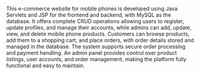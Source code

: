 This e-commerce website for mobile phones is developed using Java Servlets and JSP for the frontend and backend, with MySQL as the database. It offers complete CRUD operations allowing users to register, update profiles, and manage their accounts, while admins can add, update, view, and delete mobile phone products. Customers can browse products, add them to a shopping cart, and place orders, with order details stored and managed in the database. The system supports secure order processing and payment handling. An admin panel provides control over product listings, user accounts, and order management, making the platform fully functional and easy to maintain.

